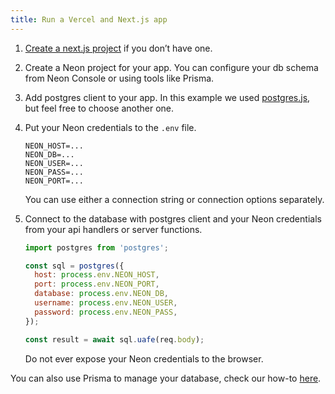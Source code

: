 ```yaml
---
title: Run a Vercel and Next.js app
---
```


1. [Create a next.js project](https://nextjs.org/learn/basics/create-nextjs-app/setup) if you don’t have one.
2. Create a Neon project for your app. You can configure your db schema from Neon Console or using tools like Prisma.
3. Add postgres client to your app. In this example we used [postgres.js](https://www.npmjs.com/package/postgres), but feel free to choose another one.
4. Put your Neon credentials to the `.env` file.
    
    ```shell
    NEON_HOST=...
    NEON_DB=...
    NEON_USER=...
    NEON_PASS=...
    NEON_PORT=...
    ```
    
    You can use either a connection string or connection options separately.

5. Connect to the database with postgres client and your Neon credentials from your api handlers or server functions.

    ```javascript pages/api/hello_worlds.js
    import postgres from 'postgres';
    
    const sql = postgres({
      host: process.env.NEON_HOST,
      port: process.env.NEON_PORT,
      database: process.env.NEON_DB,
      username: process.env.NEON_USER,
      password: process.env.NEON_PASS,
    });
    
    const result = await sql.uafe(req.body);
    ```
    
    Do not ever expose your Neon credentials to the browser.

You can also use Prisma to manage your database, check our how-to [here](../prisma).
